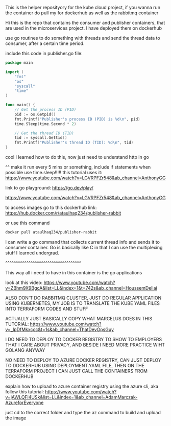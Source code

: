 

This is the helper reposityory for the kube cloud project, if you wanna run the container do pull my for dockerhub as well as the rabbitmq container






Hi this is the repo that contains the consumer and publisher containers,
that are used in the microservices project. I have deployed them on dockerhub


use go routines to do something with threads and send the thread data to consumer,
after a certain time period. 


include this code in publisher.go file:
```go
package main

import (
	"fmt"
	"os"
	"syscall"
	"time"
)

func main() {
	// Get the process ID (PID)
	pid := os.Getpid()
	fmt.Printf("Publisher's process ID (PID) is %d\n", pid)
	time.Sleep(time.Second * 2)

	// Get the thread ID (TID)
	tid := syscall.Gettid()
	fmt.Printf("Publisher's thread ID (TID): %d\n", tid)
}
```
cool I learned how to do this, now just need to understand http in go

^^ make it run every 5 mins or something, include if statements when possible
use time.sleep!!!!!     this tutorial uses it:
https://www.youtube.com/watch?v=LGVRPFZr548&ab_channel=AnthonyGG 

link to go playground: https://go.dev/play/ 

https://www.youtube.com/watch?v=LGVRPFZr548&ab_channel=AnthonyGG 


to access images go to this dockerhub link: https://hub.docker.com/r/ataulhaq234/publisher-rabbit

or use this command

```bash
docker pull ataulhaq234/publisher-rabbit
```


I can write a go command that collects current thread info and sends it to consumer container. Go is basically like C in that I can use the multiplexing stuff I learned undergrad.



^^^^^^^^^^^^^^^^^^^^^^^^^^^^^^^^^^^^


This way all i need to have in this container is the go applications

look at this video: https://www.youtube.com/watch?v=ZBhm9X9BgcA&list=LL&index=1&t=742s&ab_channel=HoussemDellai 



ALSO DON'T DO RABBITMQ CLUSTER, JUST DO REGULAR APPLICATION USING KUBERNETES, 
MY JOB IS TO TRANSLATE THE KUBE YAML FILES INTO TERRAFORM CODES AND STUFF




ACTUALLY JUST BASICALLY COPY WHAT MARCELUS DOES IN THIS TUTORIAL:
https://www.youtube.com/watch?v=_lpDfMkxccc&t=1s&ab_channel=ThatDevOpsGuy 

I DO NEED TO DEPLOY TO DOCKER REGISTRY TO SHOW TO EMPLOYERS THAT I CARE ABOUT PRIVACY, AND BESIDE
I NEED MORE PRACTICE WIHT GOLANG ANYWAY

NO NEED TO DEPLOY TO AZURE DOCKER REGISTRY, CAN JUST DEPLOY TO DOCKERHUB USING
DEPLOYMENT.YAML FILE, THEN ON THE TERRAFORM PROJECT I CAN JUST CALL THE CONTAINERS
FROM DOCKERHUB








explain how to upload to azure container registry using the azure cli, aka follow this tutorial:
https://www.youtube.com/watch?v=jAWLQFi4USk&list=LL&index=1&ab_channel=AdamMarczak-AzureforEveryone 

just cd to the correct folder and type the az command to build and upload the image
